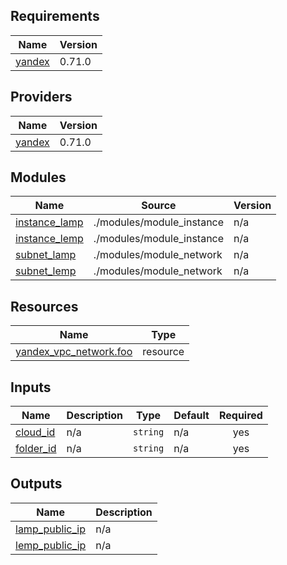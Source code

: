 ## Requirements

| Name | Version |
|------|---------|
| <a name="requirement_yandex"></a> [yandex](#requirement\_yandex) | 0.71.0 |

## Providers

| Name | Version |
|------|---------|
| <a name="provider_yandex"></a> [yandex](#provider\_yandex) | 0.71.0 |

## Modules

| Name | Source | Version |
|------|--------|---------|
| <a name="module_instance_lamp"></a> [instance\_lamp](#module\_instance\_lamp) | ./modules/module_instance | n/a |
| <a name="module_instance_lemp"></a> [instance\_lemp](#module\_instance\_lemp) | ./modules/module_instance | n/a |
| <a name="module_subnet_lamp"></a> [subnet\_lamp](#module\_subnet\_lamp) | ./modules/module_network | n/a |
| <a name="module_subnet_lemp"></a> [subnet\_lemp](#module\_subnet\_lemp) | ./modules/module_network | n/a |

## Resources

| Name | Type |
|------|------|
| [yandex_vpc_network.foo](https://registry.terraform.io/providers/yandex-cloud/yandex/0.71.0/docs/resources/vpc_network) | resource |

## Inputs

| Name | Description | Type | Default | Required |
|------|-------------|------|---------|:--------:|
| <a name="input_cloud_id"></a> [cloud\_id](#input\_cloud\_id) | n/a | `string` | n/a | yes |
| <a name="input_folder_id"></a> [folder\_id](#input\_folder\_id) | n/a | `string` | n/a | yes |

## Outputs

| Name | Description |
|------|-------------|
| <a name="output_lamp_public_ip"></a> [lamp\_public\_ip](#output\_lamp\_public\_ip) | n/a |
| <a name="output_lemp_public_ip"></a> [lemp\_public\_ip](#output\_lemp\_public\_ip) | n/a |
